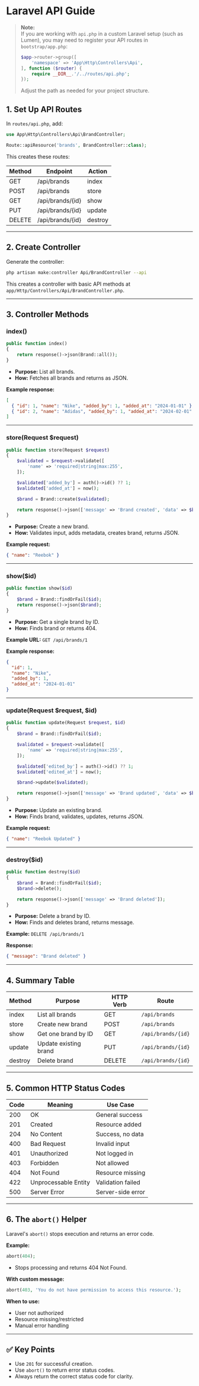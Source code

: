 # Laravel API Guide

> **Note:**  
> If you are working with `api.php` in a custom Laravel setup (such as Lumen), you may need to register your API routes in `bootstrap/app.php`:
>
> ```php
> $app->router->group([
>     'namespace' => 'App\Http\Controllers\Api',
> ], function ($router) {
>     require __DIR__.'/../routes/api.php';
> });
> ```
>
> Adjust the path as needed for your project structure.


## 1. Set Up API Routes

In `routes/api.php`, add:

```php
use App\Http\Controllers\Api\BrandController;

Route::apiResource('brands', BrandController::class);
```

This creates these routes:

| Method | Endpoint              | Action   |
|--------|----------------------|----------|
| GET    | /api/brands          | index    |
| POST   | /api/brands          | store    |
| GET    | /api/brands/{id}     | show     |
| PUT    | /api/brands/{id}     | update   |
| DELETE | /api/brands/{id}     | destroy  |

---

## 2. Create Controller

Generate the controller:

```bash
php artisan make:controller Api/BrandController --api
```

This creates a controller with basic API methods at `app/Http/Controllers/Api/BrandController.php`.

---

## 3. Controller Methods

### index()

```php
public function index()
{
    return response()->json(Brand::all());
}
```
- **Purpose:** List all brands.
- **How:** Fetches all brands and returns as JSON.

**Example response:**
```json
[
  { "id": 1, "name": "Nike", "added_by": 1, "added_at": "2024-01-01" },
  { "id": 2, "name": "Adidas", "added_by": 1, "added_at": "2024-02-01" }
]
```

---

### store(Request $request)

```php
public function store(Request $request)
{
    $validated = $request->validate([
        'name' => 'required|string|max:255',
    ]);

    $validated['added_by'] = auth()->id() ?? 1;
    $validated['added_at'] = now();

    $brand = Brand::create($validated);

    return response()->json(['message' => 'Brand created', 'data' => $brand], 201);
}
```
- **Purpose:** Create a new brand.
- **How:** Validates input, adds metadata, creates brand, returns JSON.

**Example request:**
```json
{ "name": "Reebok" }
```

---

### show($id)

```php
public function show($id)
{
    $brand = Brand::findOrFail($id);
    return response()->json($brand);
}
```
- **Purpose:** Get a single brand by ID.
- **How:** Finds brand or returns 404.

**Example URL:** `GET /api/brands/1`

**Example response:**
```json
{
  "id": 1,
  "name": "Nike",
  "added_by": 1,
  "added_at": "2024-01-01"
}
```

---

### update(Request $request, $id)

```php
public function update(Request $request, $id)
{
    $brand = Brand::findOrFail($id);

    $validated = $request->validate([
        'name' => 'required|string|max:255',
    ]);

    $validated['edited_by'] = auth()->id() ?? 1;
    $validated['edited_at'] = now();

    $brand->update($validated);

    return response()->json(['message' => 'Brand updated', 'data' => $brand]);
}
```
- **Purpose:** Update an existing brand.
- **How:** Finds brand, validates, updates, returns JSON.

**Example request:**
```json
{ "name": "Reebok Updated" }
```

---

### destroy($id)

```php
public function destroy($id)
{
    $brand = Brand::findOrFail($id);
    $brand->delete();

    return response()->json(['message' => 'Brand deleted']);
}
```
- **Purpose:** Delete a brand by ID.
- **How:** Finds and deletes brand, returns message.

**Example:** `DELETE /api/brands/1`

**Response:**
```json
{ "message": "Brand deleted" }
```

---

## 4. Summary Table

| Method  | Purpose               | HTTP Verb | Route              |
| ------- | --------------------- | --------- | ------------------ |
| index   | List all brands       | GET       | `/api/brands`      |
| store   | Create new brand      | POST      | `/api/brands`      |
| show    | Get one brand by ID   | GET       | `/api/brands/{id}` |
| update  | Update existing brand | PUT       | `/api/brands/{id}` |
| destroy | Delete brand          | DELETE    | `/api/brands/{id}` |

---

## 5. Common HTTP Status Codes

| Code | Meaning              | Use Case                       |
|------|----------------------|-------------------------------|
| 200  | OK                   | General success               |
| 201  | Created              | Resource added                |
| 204  | No Content           | Success, no data              |
| 400  | Bad Request          | Invalid input                 |
| 401  | Unauthorized         | Not logged in                 |
| 403  | Forbidden            | Not allowed                   |
| 404  | Not Found            | Resource missing              |
| 422  | Unprocessable Entity | Validation failed             |
| 500  | Server Error         | Server-side error             |

---

## 6. The `abort()` Helper

Laravel's `abort()` stops execution and returns an error code.

**Example:**
```php
abort(404);
```
- Stops processing and returns 404 Not Found.

**With custom message:**
```php
abort(403, 'You do not have permission to access this resource.');
```

**When to use:**
- User not authorized
- Resource missing/restricted
- Manual error handling

---

## ✅ Key Points

- Use `201` for successful creation.
- Use `abort()` to return error status codes.
- Always return the correct status code for clarity.
